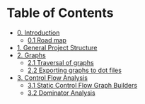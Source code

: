 Table of Contents 
=================

- [0. Introduction](Chapter0/README.md)
    - [0.1 Road map](Chapter0/RoadMap.md)
- [1. General Project Structure](Chapter1/README.md)
- [2. Graphs](Chapter2/README.md)
    - [2.1 Traversal of graphs](Chapter2/Traversals.md)
    - [2.2 Exporting graphs to dot files](Chapter2/Dot.md)
- [3. Control Flow Analysis](Chapter3/README.md)
    - [3.1 Static Control Flow Graph Builders](Chapter3/StaticCfg.md)
    - [3.2 Dominator Analysis](Chapter3/Dominators.md)